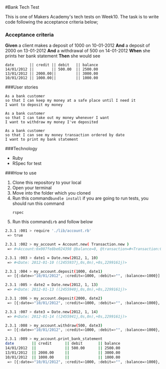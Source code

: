 #Bank Tech Test

This is one of Makers Academy's tech tests on Week10. The task is to write code following the acceptance criteria below;

### Acceptance criteria

**Given** a client makes a deposit of 1000 on 10-01-2012
**And** a deposit of 2000 on 13-01-2012
**And** a withdrawal of 500 on 14-01-2012
**When** she prints her bank statement
**Then** she would see

```
date       || credit || debit   || balance
14/01/2012 ||        || 500.00  || 2500.00
13/01/2012 || 2000.00||         || 3000.00
10/01/2012 || 1000.00||         || 1000.00
```

###User stories
```
As a bank customer  
so that I can keep my money at a safe place until I need it
I want to deposit my money
```
```
As a bank customer
so that I can take out my money whenever I want
I want to withdraw my money I've deposited
```
```
As a bank customer
so that I can see my money transaction ordered by date
I want to print my bank statement
```
###Technology
- Ruby
- RSpec for test

###How to use
1. Clone this repository to your local
2. Open your terminal
3. Move into the folder which you cloned
4. Run this command```bundle install```
    if you are going to run tests, you should run this command
    ```
    rspec
    ```
5. Run this command```irb``` and follow below


```sh
2.3.1 :001 > require './lib/account.rb'
 => true

2.3.1 :002 > my_account = Account.new( Transaction.new )
 => #<Account:0x007fe8be024398 @balance=0, @transaction=#<Transaction:0x007fe8be0243e8 @record={}>, @transactions=[]>

2.3.1 :003 > date1 = Date.new(2012, 1, 10)
 => #<Date: 2012-01-10 ((2455937j,0s,0n),+0s,2299161j)>

2.3.1 :004 > my_account.deposit(1000, date1)
 => [{:date=>"10/01/2012", :credit=>1000, :debit=>"", :balance=>1000}]

2.3.1 :005 > date2 = Date.new(2012, 1, 13)
 => #<Date: 2012-01-13 ((2455940j,0s,0n),+0s,2299161j)>

2.3.1 :006 > my_account.deposit(2000, date2)
 => [{:date=>"10/01/2012", :credit=>1000, :debit=>"", :balance=>1000}, {:date=>"13/01/2012", :credit=>2000, :debit=>"", :balance=>3000}]

2.3.1 :007 > date3 = Date.new(2012, 1, 14)
 => #<Date: 2012-01-14 ((2455941j,0s,0n),+0s,2299161j)>

2.3.1 :008 > my_account.withdraw(500, date3)
 => [{:date=>"10/01/2012", :credit=>1000, :debit=>"", :balance=>1000}, {:date=>"13/01/2012", :credit=>2000, :debit=>"", :balance=>3000}, {:date=>"14/01/2012", :credit=>"", :debit=>500, :balance=>2500}]

2.3.1 :009 > my_account.print_bank_statement
date        || credit      || debit       || balance
14/01/2012  ||             || 500.00      || 2500.00
13/01/2012  || 2000.00     ||             || 3000.00
10/01/2012  || 1000.00     ||             || 1000.00
 => [{:date=>"10/01/2012", :credit=>1000, :debit=>"", :balance=>1000}, {:date=>"13/01/2012", :credit=>2000, :debit=>"", :balance=>3000}, {:date=>"14/01/2012", :credit=>"", :debit=>500, :balance=>2500}]
```
